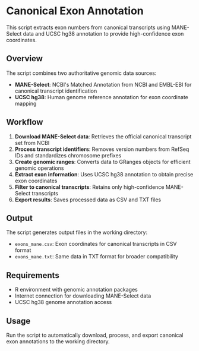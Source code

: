 # Canonical Exon Annotation

This script extracts exon numbers from canonical transcripts using MANE-Select data and UCSC hg38 annotation to provide high-confidence exon coordinates.

## Overview

The script combines two authoritative genomic data sources:
- **MANE-Select**: NCBI's Matched Annotation from NCBI and EMBL-EBI for canonical transcript identification
- **UCSC hg38**: Human genome reference annotation for exon coordinate mapping

## Workflow

1. **Download MANE-Select data**: Retrieves the official canonical transcript set from NCBI
2. **Process transcript identifiers**: Removes version numbers from RefSeq IDs and standardizes chromosome prefixes
3. **Create genomic ranges**: Converts data to GRanges objects for efficient genomic operations
4. **Extract exon information**: Uses UCSC hg38 annotation to obtain precise exon coordinates
5. **Filter to canonical transcripts**: Retains only high-confidence MANE-Select transcripts
6. **Export results**: Saves processed data as CSV and TXT files

## Output

The script generates output files in the working directory:
- `exons_mane.csv`: Exon coordinates for canonical transcripts in CSV format
- `exons_mane.txt`: Same data in TXT format for broader compatibility

## Requirements

- R environment with genomic annotation packages
- Internet connection for downloading MANE-Select data
- UCSC hg38 genome annotation access

## Usage

Run the script to automatically download, process, and export canonical exon annotations to the working directory.

